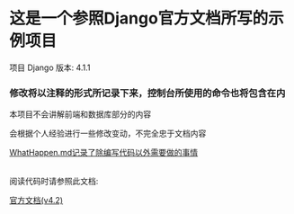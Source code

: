 <h1>这是一个参照Django官方文档所写的示例项目</h1>
项目 Django 版本: 4.1.1<br>
<h3>修改将以注释的形式所记录下来，控制台所使用的命令也将包含在内</h3>
<p>本项目不会讲解前端和数据库部分的内容</p>
<p>会根据个人经验进行一些修改变动，不完全忠于文档内容</p>
<p><u>WhatHappen.md记录了除编写代码以外需要做的事情</u></p>
<br>
阅读代码时请参照此文档: 

[官方文档(v4.2)](https://docs.djangoproject.com/zh-hans/4.2/intro/tutorial01/)
